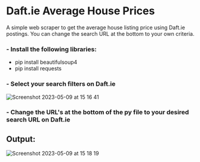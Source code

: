 # Daft.ie Average House Prices

A simple web scraper to get the average house listing price using Daft.ie postings. 
You can change the search URL at the bottom to your own criteria.

### - Install the following libraries:
- pip install beautifulsoup4
- pip install requests

### - Select your search filters on Daft.ie
![Screenshot 2023-05-09 at 15 16 41](https://github.com/ShaneFoley/daftScraper/assets/46932763/d6d429ff-0725-4b05-87de-c1ea88bac85b)

### - Change the URL's at the bottom of the py file to your desired search URL on Daft.ie

## Output:
![Screenshot 2023-05-09 at 15 18 19](https://github.com/ShaneFoley/daftScraper/assets/46932763/a3a64275-7626-4902-8b13-ad321b5cf544)
